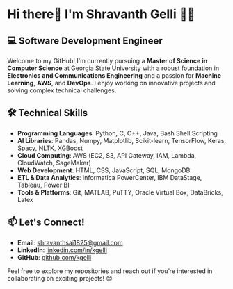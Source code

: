 # Hi there👋 I'm Shravanth Gelli 👨‍💻

## 💻 Software Development Engineer

Welcome to my GitHub! I'm currently pursuing a **Master of Science in Computer Science** at Georgia State University with a robust foundation in **Electronics and Communications Engineering** and a passion for **Machine Learning**, **AWS**, and **DevOps**. I enjoy working on innovative projects and solving complex technical challenges.

## 🛠️ Technical Skills

- **Programming Languages**: Python, C, C++, Java, Bash Shell Scripting
- **AI Libraries**: Pandas, Numpy, Matplotlib, Scikit-learn, TensorFlow, Keras, Spacy, NLTK, XGBoost
- **Cloud Computing**: AWS (EC2, S3, API Gateway, IAM, Lambda, CloudWatch, SageMaker)
- **Web Development**: HTML, CSS, JavaScript, SQL, MongoDB
- **ETL & Data Analytics**: Informatica PowerCenter, IBM DataStage, Tableau, Power BI
- **Tools & Platforms**: Git, MATLAB, PuTTY, Oracle Virtual Box, DataBricks, Latex

## 📫 Let's Connect!

- **Email**: [shravanthsai1825@gmail.com](mailto:shravanthsai1825@gmail.com)
- **LinkedIn**: [linkedin.com/in/kgelli](https://linkedin.com/in/kgelli)
- **GitHub**: [github.com/kgelli](https://github.com/kgelli)

Feel free to explore my repositories and reach out if you’re interested in collaborating on exciting projects! 😊




<!--
**kgelli/kgelli** is a ✨ _special_ ✨ repository because its `README.md` (this file) appears on your GitHub profile.

Here are some ideas to get you started:

- 🔭 I’m currently working on ...
- 🌱 I’m currently learning ...
- 👯 I’m looking to collaborate on ...
- 🤔 I’m looking for help with ...
- 💬 Ask me about ...
- 📫 How to reach me: ...
- 😄 Pronouns: ...
- ⚡ Fun fact: ...
-->
